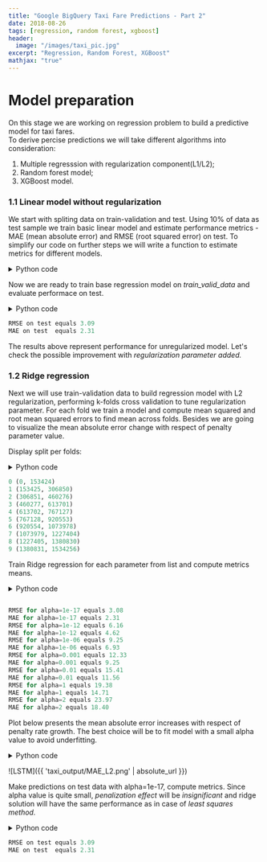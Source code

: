 ```yaml
---
title: "Google BigQuery Taxi Fare Predictions - Part 2"
date: 2018-08-26
tags: [regression, random forest, xgboost]
header:
  image: "/images/taxi_pic.jpg"
excerpt: "Regression, Random Forest, XGBoost"
mathjax: "true"
---
```


# Model preparation

On this stage we are working on regression problem to build a predictive model for taxi fares.<br>
To derive percise predictions we will take different algorithms into consideration:

1. Multiple regresssion with regularization component(L1/L2);
2. Random forest model;
3. XGBoost model.

### 1.1 Linear model without regularization

We start with spliting data on train-validation and test. Using 10% of data as test sample we train basic linear model and estimate performance metrics - MAE (mean absolute error) and RMSE (root squared error) on test. 
To simplify our code on further steps we will write a function to estimate metrics for different models. 
<details><summary>Python code</summary> 
  
 ```python
"""
- perform train_test_split() mudule for data split
- separate the  relevant features list and target as an output 

"""
train_valid_data, test_data = train_test_split(data, test_size=0.1)

features=['dropoff_longitude','dropoff_latitude', 'pickup_longitude', 'pickup_latitude', 
         'distance_trip', 'diff', 'passenger_count', 'dropoff_month', 'dropoff_day', 'dropoff_hour',
         'pickup_month', 'pickup_day', 'pickup_hour']
output='fare_amount'

"""
- define the function to compute errors 
- print the result on test data

"""

def compute_error(predictions, true_values):
    resid=true_values-predictions
    rss = sum(resid*resid)
    # computing root mean absolute error 
    mae_true=sum(abs(resid))/len(predictions)
    # computing root mean squared error 
    mse_true=rss/len(resid)
    rmse_true=np.sqrt(mse_true)
    
    print "RMSE on test equals "+ "{:.{}f}".format( rmse_true, 2 )
    print "MAE on test  equals "+"{:.{}f}".format( mae_true, 2 )  

 ```
 
</details>


Now we are ready to train base regression model on *train_valid_data* and evaluate performace on test. 

<details><summary>Python code</summary> 
  
<p>
  
 ```python
"""
- create a linear regression object
- fit with train-validation data
- make predictions on test

"""
linear=LinearRegression(normalize=True)
linear.fit(train_valid_data[features], train_valid_data[output])
predictions=linear.predict(test_data[features])
compute_error(predictions, test_data[output])

 ```
 
 </p>
</details>

 ```python
RMSE on test equals 3.09
MAE on test  equals 2.31
 ```

The results above represent performance for unregularized model. Let's check the possible improvement with *regularization parameter added.*

### 1.2 Ridge regression

Next we will use train-validation data to build regression model with L2 regularization, performing k-folds cross validation to tune regularization parameter. 
For each fold we train a model and compute mean squared and root mean squared errors to find mean across folds. Besides we are going to visualize the mean absolute error change with respect of penalty parameter value.

Display split per folds:

<details><summary>Python code</summary> 
  
<p>
  
 ```python
"""
- use number of folds k=10  
- display folds boundaries for train-validation data

"""

n = len(train_valid_data) # will use entire frame
k=10
# print boundaries for each fold 
for fold in range(k):
    start = (n*fold)/k 
    end = (n*(fold+1))/k-1
    print fold, (start, end)

 ```
 
 </p>
</details>

 ```python
0 (0, 153424)
1 (153425, 306850)
2 (306851, 460276)
3 (460277, 613701)
4 (613702, 767127)
5 (767128, 920553)
6 (920554, 1073978)
7 (1073979, 1227404)
8 (1227405, 1380830)
9 (1380831, 1534256)
 ```

Train Ridge regression for each parameter from list and compute metrics means. 

<details><summary>Python code</summary> 
  
<p>
  
 ```python
"""
- initialize the list of penalty values and starting points: split on train/validation, 
compute error for each fold, sum it up and estimate the average error for particular penalty 

"""

l2_penalty=[1e-17, 1e-12, 1e-06, 0.001, 0.01, 1, 2]
mae_sum = 0
rmse_sum = 0
mae_penalty=[]
# iterate through penalty values, create Ridge object 
for alpha in l2_penalty:
    ridge=linear_model.Ridge(alpha=alpha, normalize=True)
    for i in xrange(k):
        start=(n*i)/k
        end=(n*(i+1))/k-1
        valid=train_valid_data[start:end+1]
        training=train_valid_data[0:start].append(train_valid_data[end+1:n])
        # fitting model, making predictions 
        ridge.fit(training[features], training[output])
        predictions=ridge.predict(valid[features])
        resid=valid[output]-predictions
        # computing rss
        fold_rss = sum(resid*resid)
        # computing mean absolute error 
        fold_mae=sum(abs(resid))/len(predictions)
        mae_sum+=fold_mae
        # computing root mean squared error 
        fold_mse=fold_rss/len(resid)
        fold_rmse=np.sqrt(fold_mse)
        rmse_sum+=fold_rmse
    # estimate validation errors for each alpha 
    val_mae = mae_sum/k
    val_rmse = rmse_sum/k 
    mae_penalty.append(val_mae)
    print "RMSE for alpha=" +str(alpha)+' equals '+ "{:.{}f}".format( val_rmse, 2 )
    print "MAE for alpha="+str(alpha)+' equals '+"{:.{}f}".format( val_mae, 2 )
 ```
 
 </p>
</details>

 ```python

RMSE for alpha=1e-17 equals 3.08
MAE for alpha=1e-17 equals 2.31
RMSE for alpha=1e-12 equals 6.16
MAE for alpha=1e-12 equals 4.62
RMSE for alpha=1e-06 equals 9.25
MAE for alpha=1e-06 equals 6.93
RMSE for alpha=0.001 equals 12.33
MAE for alpha=0.001 equals 9.25
RMSE for alpha=0.01 equals 15.41
MAE for alpha=0.01 equals 11.56
RMSE for alpha=1 equals 19.38
MAE for alpha=1 equals 14.71
RMSE for alpha=2 equals 23.97
MAE for alpha=2 equals 18.40
 ```

Plot below presents the mean absolute error increases with respect of penalty rate growth. The best choice will be to fit model with a small alpha value to avoid underfitting.

<details><summary>Python code</summary> 
  
<p>
  
 ```python
fig, ax = plt.subplots(figsize=(8,6))
# plot log-scale x-axis  for alpha values 
plt.plot(l2_penalty, mae_penalty,'b.', markersize=10)
plt.xscale('log')
ax.set_title('MAE vs alpha size')
ax.set_xlabel('alpha')
ax.set_ylabel('Mean absolute error')
 ```
 
 </p>
</details>

![LSTM]({{ 'taxi_output/MAE_L2.png' | absolute_url }})

Make predictions on test data with alpha=1e-17, compute metrics. Since alpha value is quite small, *penalization effect* will be *insignificant* and ridge solution will have the same performance as in case of *least squares method.*

<details><summary>Python code</summary> 
  
<p>

 ```python
"""
- fitting model with best penalty size 
- compute metrics on test

"""

# fitting model with best penaty size
# making predictions on test data

ridge_best=linear_model.Ridge(alpha=1e-17, normalize=True)
ridge_best.fit(train_valid_data[features], train_valid_data[output])
predictions=ridge_best.predict(test_data[features])
compute_error(predictions, test_data[output])
 ```
 
 </p>
</details>

 ```python
RMSE on test equals 3.09
MAE on test  equals 2.31
 ```
 
 

